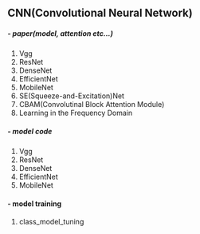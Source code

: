 ## CNN(Convolutional Neural Network)

##### - paper(model, attention etc...)
1. Vgg
2. ResNet
3. DenseNet
4. EfficientNet
5. MobileNet
6. SE(Squeeze-and-Excitation)Net
7. CBAM(Convolutinal Block Attention Module)
8. Learning in the Frequency Domain


##### - model code
1. Vgg
2. ResNet
3. DenseNet
4. EfficientNet
5. MobileNet

#### - model training
1. class_model_tuning
